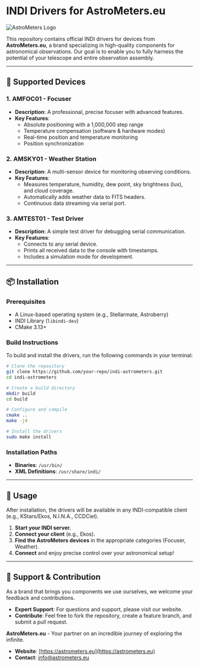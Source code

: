# INDI Drivers for AstroMeters.eu

![AstroMeters Logo](https://astrometers.eu/images/logo.png)

This repository contains official INDI drivers for devices from **AstroMeters.eu**, a brand specializing in high-quality components for astronomical observations. Our goal is to enable you to fully harness the potential of your telescope and entire observation assembly.

---

## 🔭 Supported Devices

### 1. **AMFOC01 - Focuser**
- **Description**: A professional, precise focuser with advanced features.
- **Key Features**:
  - Absolute positioning with a 1,000,000 step range
  - Temperature compensation (software & hardware modes)
  - Real-time position and temperature monitoring
  - Position synchronization

### 2. **AMSKY01 - Weather Station**
- **Description**: A multi-sensor device for monitoring observing conditions.
- **Key Features**:
  - Measures temperature, humidity, dew point, sky brightness (lux), and cloud coverage.
  - Automatically adds weather data to FITS headers.
  - Continuous data streaming via serial port.

### 3. **AMTEST01 - Test Driver**
- **Description**: A simple test driver for debugging serial communication.
- **Key Features**:
  - Connects to any serial device.
  - Prints all received data to the console with timestamps.
  - Includes a simulation mode for development.

---

## 📦 Installation

### Prerequisites
- A Linux-based operating system (e.g., Stellarmate, Astroberry)
- INDI Library (`libindi-dev`)
- CMake 3.13+

### Build Instructions

To build and install the drivers, run the following commands in your terminal:

```bash
# Clone the repository
git clone https://github.com/your-repo/indi-astrometers.git
cd indi-astrometers

# Create a build directory
mkdir build
cd build

# Configure and compile
cmake ..
make -j4

# Install the drivers
sudo make install
```

### Installation Paths
- **Binaries**: `/usr/bin/`
- **XML Definitions**: `/usr/share/indi/`

---

## 🚀 Usage

After installation, the drivers will be available in any INDI-compatible client (e.g., KStars/Ekos, N.I.N.A., CCDCiel).

1.  **Start your INDI server.**
2.  **Connect your client** (e.g., Ekos).
3.  **Find the AstroMeters devices** in the appropriate categories (Focuser, Weather).
4.  **Connect** and enjoy precise control over your astronomical setup!

---

## 🤝 Support & Contribution

As a brand that brings you components we use ourselves, we welcome your feedback and contributions.

- **Expert Support**: For questions and support, please visit our website.
- **Contribute**: Feel free to fork the repository, create a feature branch, and submit a pull request.

**AstroMeters.eu** - Your partner on an incredible journey of exploring the infinite.

- **Website**: [https://astrometers.eu](https://astrometers.eu)
- **Contact**: info@astrometers.eu

